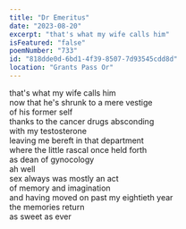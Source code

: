 ```yaml
---
title: "Dr Emeritus"
date: "2023-08-20"
excerpt: "that's what my wife calls him"
isFeatured: "false"
poemNumber: "733"
id: "818dde0d-6bd1-4f39-8507-7d93545cdd8d"
location: "Grants Pass Or"
---
```


that's what my wife calls him  
now that he's shrunk to a mere vestige  
of his former self  
thanks to the cancer drugs absconding  
with my testosterone  
leaving me bereft in that department  
where the little rascal once held forth  
as dean of gynocology  
ah well  
sex always was mostly an act  
of memory and imagination  
and having moved on past my eightieth year  
the memories return  
as sweet as ever
